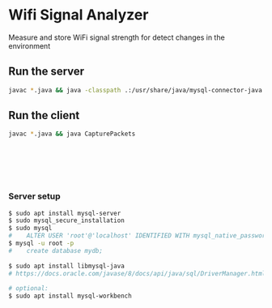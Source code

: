# Wifi Signal Analyzer
Measure and store WiFi signal strength for detect changes in the environment

## Run the server
```bash
javac *.java && java -classpath .:/usr/share/java/mysql-connector-java.jar RecordStoreServer
```

## Run the client
```bash
javac *.java && java CapturePackets
```

<br><br><br><br>

### Server setup
```bash
$ sudo apt install mysql-server
$ sudo mysql_secure_installation
$ sudo mysql
#    ALTER USER 'root'@'localhost' IDENTIFIED WITH mysql_native_password BY 'strongrootpassword';
$ mysql -u root -p
#    create database mydb;
  
$ sudo apt install libmysql-java
# https://docs.oracle.com/javase/8/docs/api/java/sql/DriverManager.html
  
# optional:
$ sudo apt install mysql-workbench
```
